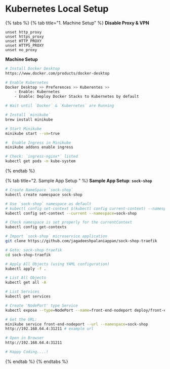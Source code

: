 # Kubernetes Local Setup

{% tabs %}
{% tab title="1. Machine Setup" %}
**Disable Proxy & VPN**

```text
unset http_proxy
unset https_proxy
unset HTTP_PROXY
unset HTTPS_PROXY
unset no_proxy
```

**Machine Setup**

```bash
# Install Docker Desktop
https://www.docker.com/products/docker-desktop

# Enable Kubernetes
Docker Desktop >> Preferences >> Kuberentes >> 
    - Enable: Kubernetes
    - Enable: Deploy Docker Stacks to Kubernetes by default

# Wait until `Docker` & `Kubernetes` are Running

# Install `minikube`
brew install minikube 

# Start Minikube
minikube start --vm=true 

#  Enable Ingress in Minikube
minikube addons enable ingress 

# Check: `ingress-nginx*` listed
kubectl get pods -n kube-system
```
{% endtab %}

{% tab title="2. Sample App Setup " %}
**Sample App Setup**: **`sock-shop`** 

```bash
# Create NameSpace `sock-shop`
kubectl create namespace sock-shop

# Use `sock-shop` namespace as default
# kubectl config set-context $(kubectl config current-context) --namespace=sock-shop 
kubectl config set-context --current --namespace=sock-shop

# Check namespace is set properly for the currentContext
kubectl config get-contexts

# Import `sock-shop` microservice application
git clone https://github.com/jagadeeshpalaniappan/sock-shop-traefik

# Goto: sock-shop-traefik
cd sock-shop-traefik

# Apply All Objects (using YAML configuration)
kubectl apply -f .

# List All Objects
kubectl get all -A

# List Services
kubectl get services

# Create 'NodePort' type Service 
kubectl expose --type=NodePort --name=front-end-nodeport deploy/front-end

# Get the URL: 
minikube service front-end-nodeport --url --namespace=sock-shop
http://192.168.64.4:31211 # example url

# Open in Browser
http://192.168.64.4:31211

# Happy Coding....!
```
{% endtab %}
{% endtabs %}



